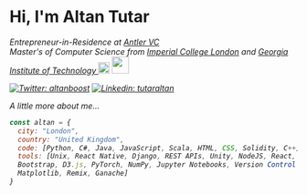 # Hi, I'm Altan Tutar

<p><em>Entrepreneur-in-Residence at <a href="http://www.antler.co">Antler VC</a></br>
<em> Master's of Computer Science from <a href="https://www.imperial.ac.uk/">Imperial College London</a>  and <a href="https://www.gatech.edu/"> Georgia Institute of Technology </a> <img src="https://upload.wikimedia.org/wikipedia/commons/thumb/c/c5/Shield_of_Imperial_College_London.svg/1200px-Shield_of_Imperial_College_London.svg.png" width="20"> <img src="https://seeklogo.com/images/G/georgia-tech-buzz-logo-BFC4D7AB68-seeklogo.com.png" width="30">  </p>

[![Twitter: altanboost](https://img.shields.io/twitter/follow/altutar?style=social)](https://twitter.com/altanboost)
[![Linkedin: tutaraltan](https://img.shields.io/badge/-tutaraltan-blue?style=flat-square&logo=Linkedin&logoColor=white&link=https://www.linkedin.com/in/tutaraltan/)](https://www.linkedin.com/in/tutaraltan/)
  

A little more about me...  

```javascript
const altan = {
  city: "London",
  country: "United Kingdom",
  code: [Python, C#, Java, JavaScript, Scala, HTML, CSS, Solidity, C++],
  tools: [Unix, React Native, Django, REST APIs, Unity, NodeJS, React, React Native, AWS, 
  Bootstrap, D3.js, PyTorch, NumPy, Jupyter Notebooks, Version Control (Git),
  Matplotlib, Remix, Ganache]
}
```


